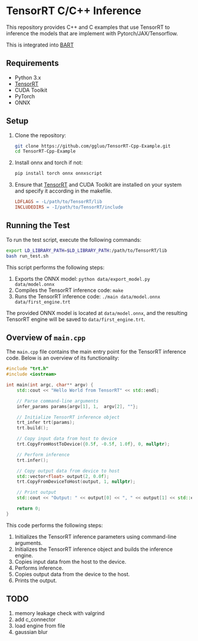 # TensorRT C/C++ Inference

This repository provides C++ and C examples that use TensorRT to inference the models that are implement with Pytorch/JAX/Tensorflow.

This is integrated into [BART](https://github.com/mrirecon/bart)

## Requirements

- Python 3.x
- [TensorRT](https://docs.nvidia.com/deeplearning/tensorrt/install-guide/index.html#installing-tar)
- CUDA Toolkit
- PyTorch
- ONNX

## Setup

1. Clone the repository:

    ```bash
    git clone https://github.com/ggluo/TensorRT-Cpp-Example.git
    cd TensorRT-Cpp-Example
    ```

2. Install onnx and torch if not:

    ```bash
    pip install torch onnx onnxscript
    ```

3. Ensure that [TensorRT](https://docs.nvidia.com/deeplearning/tensorrt/install-guide/index.html#installing-tar) and CUDA Toolkit are installed on your system and specify it according in the makefile.
    ```makefile
    LDFLAGS = -L/path/to/TensorRT/lib
    INCLUDEDIRS = -I/path/to/TensorRT/include
    ```

## Running the Test

To run the test script, execute the following commands:

```bash
export LD_LIBRARY_PATH=$LD_LIBRARY_PATH:/path/to/TensorRT/lib
bash run_test.sh
```

This script performs the following steps:

1. Exports the ONNX model: `python data/export_model.py data/model.onnx`
2. Compiles the TensorRT inference code: `make`
3. Runs the TensorRT inference code: `./main data/model.onnx data/first_engine.trt`

The provided ONNX model is located at `data/model.onnx`, and the resulting TensorRT engine will be saved to `data/first_engine.trt`.

## Overview of `main.cpp`

The `main.cpp` file contains the main entry point for the TensorRT inference code. Below is an overview of its functionality:

```cpp
#include "trt.h"
#include <iostream>

int main(int argc, char** argv) {
    std::cout << "Hello World from TensorRT" << std::endl;

    // Parse command-line arguments
    infer_params params{argv[1], 1,  argv[2], ""}; 

    // Initialize TensorRT inference object
    trt_infer trt(params);
    trt.build();

    // Copy input data from host to device
    trt.CopyFromHostToDevice({0.5f, -0.5f, 1.0f}, 0, nullptr);

    // Perform inference
    trt.infer();

    // Copy output data from device to host
    std::vector<float> output(2, 0.0f);
    trt.CopyFromDeviceToHost(output, 1, nullptr);

    // Print output
    std::cout << "Output: " << output[0] << ", " << output[1] << std::endl;

    return 0;
}
```

This code performs the following steps:

1. Initializes the TensorRT inference parameters using command-line arguments.
2. Initializes the TensorRT inference object and builds the inference engine.
3. Copies input data from the host to the device.
4. Performs inference.
5. Copies output data from the device to the host.
6. Prints the output.

## TODO
1. memory leakage check with valgrind
2. add c_connector
3. load engine from file
4. gaussian blur
